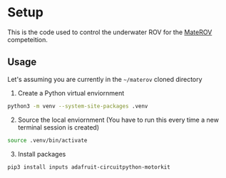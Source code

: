 # Setup

This is the code used to control the underwater ROV for the [MateROV](https://materovcompetition.org/) competeition.

## Usage
Let's assuming you are currently in the `~/materov` cloned directory

1. Create a Python virtual enviornment
```bash
python3 -m venv --system-site-packages .venv
```
2. Source the local enviornment (You have to run this every time a new terminal session is created)
```bash
source .venv/bin/activate
```
3. Install packages
```bash
pip3 install inputs adafruit-circuitpython-motorkit
```
